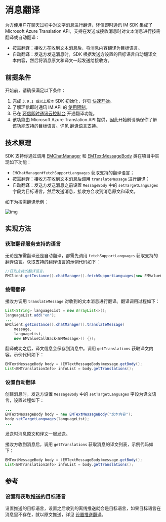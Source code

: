 # 消息翻译

<Toc />

为方便用户在聊天过程中对文字消息进行翻译，环信即时通讯 IM SDK 集成了 Microsoft Azure Translation API，支持在发送或接收消息时对文本消息进行按需翻译或自动翻译：

- 按需翻译：接收方在收到文本消息后，将消息内容翻译为目标语言。
- 自动翻译：发送方发送消息时，SDK 根据发送方设置的目标语言自动翻译文本内容，然后将消息原文和译文一起发送给接收方。

## 前提条件

开始前，请确保满足以下条件：

1. 完成 `3.9.1 或以上版本` SDK 初始化，详见 [快速开始](quickstart.html)。
2. 了解环信即时通讯 IM API 的 [使用限制](/product/limitation.html)。
3. 已在 [环信即时通讯云控制台](https://console.easemob.com/user/login) 开通翻译功能。
4. 该功能由 Microsoft Azure Translation API 提供，因此开始前请确保你了解该功能支持的目标语言。详见 [翻译语言支持](https://learn.microsoft.com/zh-cn/azure/ai-services/translator/language-support)。

## 技术原理

SDK 支持你通过调用 [EMChatManager](https://sdkdocs.easemob.com/apidoc/android/chat3.0/classcom_1_1hyphenate_1_1chat_1_1_e_m_chat_manager.html) 和 [EMTextMessageBody](https://sdkdocs.easemob.com/apidoc/android/chat3.0/classcom_1_1hyphenate_1_1chat_1_1_e_m_text_message_body.html) 类在项目中实现如下功能：

- `EMChatManager#fetchSupportLanguages` 获取支持的翻译语言；
- 按需翻译：接收方在收到文本消息后调用 `translateMessage` 进行翻译；
- 自动翻译：发送方发送消息之前设置 `MessageBody` 中的 `setTargetLanguages` 字段为目标语言，然后发送消息，接收方会收到消息原文和译文。

如下为按需翻译示例：

![img](/images/ios/translation.png)

## 实现方法

### 获取翻译服务支持的语言

无论是按需翻译还是自动翻译，都需先调用 `fetchSupportLanguages` 获取支持的翻译语言。获取支持的翻译语言的示例代码如下：

```java
//获取支持的翻译语言。
EMClient.getInstance().chatManager().fetchSupportLanguages(new EMValueCallBack<List<EMLanguage>>{});
```

### 按需翻译

接收方调用 `translateMessage` 对收到的文本消息进行翻译。翻译调用过程如下：

```java
List<String> languageList = new ArrayList<>();
languageList.add("en");
...
EMClient.getInstance().chatManager().translateMessage(
    message,
    languageList,
    new EMValueCallBack<EMMessage>() {});
```

翻译成功之后，译文信息会保存到消息中。调用 `getTranslations` 获取译文内容。示例代码如下：

```java
EMTextMessageBody body = (EMTextMessageBody)message.getBody();
List<EMTranslationInfo> infoList = body.getTranslations();
```

### 设置自动翻译

创建消息时，发送方设置 `MessageBody` 中的 `setTargetLanguages` 字段为译文语言，设置过程如下：

```java
...
EMTextMessageBody body = new EMTextMessageBody("文本内容");
body.setTargetLanguages(languageList);
...
```

发送时消息原文和译文一起发送。

接收方收到消息后，调用 `getTranslations` 获取消息的译文列表，示例代码如下：

```java
EMTextMessageBody body = (EMTextMessageBody)message.getBody();
List<EMTranslationInfo> infoList = body.getTranslations();
```

## 参考

### 设置和获取推送的目标语言

设置推送的目标语言，设置之后收到的离线推送就会是目标语言，如果目标语言在消息里不存在，就以原文推送，详见 [设置推送翻译](/document/android/push/push_translation.html)。